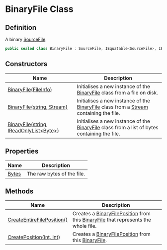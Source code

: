 # BinaryFile Class
## Definition

A binary [SourceFile](MrKWatkins.Ast.Position.SourceFile.md).

```c#
public sealed class BinaryFile : SourceFile, IEquatable<SourceFile>, IEqualityOperators<SourceFile, SourceFile, Boolean>
```

## Constructors

| Name | Description |
| ---- | ----------- |
| [BinaryFile(FileInfo)](MrKWatkins.Ast.Position.BinaryFile.-ctor.md#mrkwatkins-ast-position-binaryfile-ctor(system-io-fileinfo)) | Initialises a new instance of the [BinaryFile](MrKWatkins.Ast.Position.BinaryFile.md) class from a file on disk. |
| [BinaryFile(string, Stream)](MrKWatkins.Ast.Position.BinaryFile.-ctor.md#mrkwatkins-ast-position-binaryfile-ctor(system-string-system-io-stream)) | Initialises a new instance of the [BinaryFile](MrKWatkins.Ast.Position.BinaryFile.md) class from a [Stream](https://learn.microsoft.com/en-gb/dotnet/api/System.IO.Stream) containing the file. |
| [BinaryFile(string, IReadOnlyList&lt;Byte&gt;)](MrKWatkins.Ast.Position.BinaryFile.-ctor.md#mrkwatkins-ast-position-binaryfile-ctor(system-string-system-collections-generic-ireadonlylist((system-byte)))) | Initialises a new instance of the [BinaryFile](MrKWatkins.Ast.Position.BinaryFile.md) class from a list of bytes containing the file. |

## Properties

| Name | Description |
| ---- | ----------- |
| [Bytes](MrKWatkins.Ast.Position.BinaryFile.Bytes.md) | The raw bytes of the file. |

## Methods

| Name | Description |
| ---- | ----------- |
| [CreateEntireFilePosition()](MrKWatkins.Ast.Position.BinaryFile.CreateEntireFilePosition.md) | Creates a [BinaryFilePosition](MrKWatkins.Ast.Position.BinaryFilePosition.md) from this [BinaryFile](MrKWatkins.Ast.Position.BinaryFile.md) that represents the whole file. |
| [CreatePosition(int, int)](MrKWatkins.Ast.Position.BinaryFile.CreatePosition.md) | Creates a [BinaryFilePosition](MrKWatkins.Ast.Position.BinaryFilePosition.md) from this [BinaryFile](MrKWatkins.Ast.Position.BinaryFile.md). |

